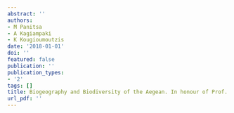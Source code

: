 ```yaml
---
abstract: ''
authors:
- M Panitsa
- A Kagiampaki
- K Kougioumoutzis
date: '2018-01-01'
doi: ''
featured: false
publication: ''
publication_types:
- '2'
tags: []
title: Biogeography and Biodiversity of the Aegean. In honour of Prof. Moysis Mylonas
url_pdf: ''
---
```

